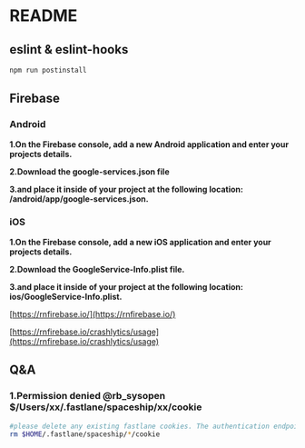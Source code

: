 # README

## eslint & eslint-hooks

```bash
npm run postinstall
```

## Firebase
### Android
**1.On the Firebase console, add a new Android application and enter your projects details.**

**2.Download the google-services.json file**

**3.and place it inside of your project at the following location: /android/app/google-services.json.**

### iOS
**1.On the Firebase console, add a new iOS application and enter your projects details.**

**2.Download the GoogleService-Info.plist file.**

**3.and place it inside of your project at the following location: ios/GoogleService-Info.plist.**

[https://rnfirebase.io/](https://rnfirebase.io/)

[https://rnfirebase.io/crashlytics/usage](https://rnfirebase.io/crashlytics/usage)

## Q&A

### 1.Permission denied @rb_sysopen $/Users/xx/.fastlane/spaceship/xx/cookie

```bash
#please delete any existing fastlane cookies. The authentication endpoint has changed recently 
rm $HOME/.fastlane/spaceship/*/cookie
```
